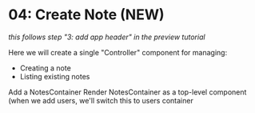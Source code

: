 # 04: Create Note (NEW)

_this follows step "3: add app header" in the preview tutorial_

Here we will create a single "Controller" component for managing:
- Creating a note
- Listing existing notes

Add a NotesContainer
Render NotesContainer as a top-level component (when we add users, we'll switch this to users container




